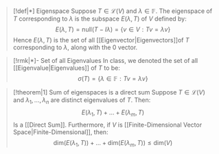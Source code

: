 
>[!def|*] Eigenspace
>Suppose $T \in \mathcal L (V)$ and $\lambda \in \mathbb{F}$. The eigenspace of $T$ corresponding to $\lambda$ is the subspace $E(\lambda,T)$ of $V$ defined by: $$E(\lambda,T) = \text{null}(T- I\lambda) = \{v \in V: Tv = \lambda v\}$$
>Hence $E(\lambda,T)$ is the set of all [[Eigenvector|Eigenvectors]]of $T$ corresponding to $\lambda$, along with the $0$ vector.

>[!rmk|*]- Set of all Eigenvalues
>In class, we denoted the set of all [[Eigenvalue|Eigenvalues]] of $T$ to be: $$\sigma (T) = \{\lambda \in \mathbb{F} : Tv = \lambda v\}$$

>[!theorem|1] Sum of eigenspaces is a direct sum
>Suppose $T \in \mathcal L(V)$ and $\lambda_1, \dots, \lambda_n$ are distinct eigenvalues of $T$. Then: $$E(\lambda_1,T) + \dots + E(\lambda_m, T)$$Is a [[Direct Sum]]. Furthermore, if $V$ is [[Finite-Dimensional Vector Space|Finite-Dimensional]], then: $$\text{dim}(E(\lambda_1,T)) + \dots + \text{dim}(E(\lambda_m,T)) \le \text{dim}(V)$$



